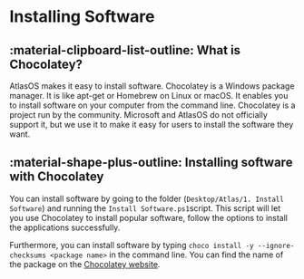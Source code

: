 # Installing Software

## :material-clipboard-list-outline: What is Chocolatey?

AtlasOS makes it easy to install software. Chocolatey is a Windows package manager. It is like apt-get or Homebrew on Linux or macOS. It enables you to install software on your computer from the command line. Chocolatey is a project run by the community. Microsoft and AtlasOS do not officially support it, but we use it to make it easy for users to install the software they want.

## :material-shape-plus-outline: Installing software with Chocolatey

You can install software by going to the folder (``Desktop/Atlas/1. Install Software``) and running the ``Install Software.ps1``script. This script will let you use Chocolatey to install popular software, follow the options to install the applications successfully.

Furthermore, you can install software by typing ``choco install -y --ignore-checksums <package name>`` in the command line. You can find the name of the package on the [Chocolatey website](https://chocolatey.org/packages).